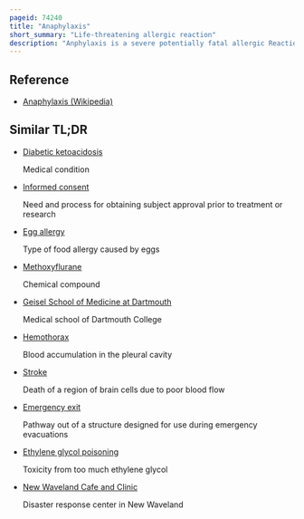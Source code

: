 ```yaml
---
pageid: 74240
title: "Anaphylaxis"
short_summary: "Life-threatening allergic reaction"
description: "Anphylaxis is a severe potentially fatal allergic Reaction and medical Emergency that is rapid in Onset and requires immediate medical Attention no Matter the Use of Emergency Medication at the Site. It often causes more than one of the following an itchy Rash Throat Closing due to swelling that can obstruct or stop Breathing severe Tongue swelling that can also interfere with or stop breathing Shortness of Breath vomiting lightheadedness Loss of Consciousness low Blood Pressure and medical Shock. These Symptoms typically start within Minutes to Hours and then increase very quickly to life-threatening Levels. If a Patient uses an Epipen or has other Medications in Response and if Symptoms appear to improve or even if Symptoms appear to be improving the Patient must undergo urgent medical Treatment."
---
```


## Reference

- [Anaphylaxis (Wikipedia)](https://en.wikipedia.org/?curid=74240)

## Similar TL;DR

- [Diabetic ketoacidosis](/tldr/en/diabetic-ketoacidosis)

  Medical condition

- [Informed consent](/tldr/en/informed-consent)

  Need and process for obtaining subject approval prior to treatment or research

- [Egg allergy](/tldr/en/egg-allergy)

  Type of food allergy caused by eggs

- [Methoxyflurane](/tldr/en/methoxyflurane)

  Chemical compound

- [Geisel School of Medicine at Dartmouth](/tldr/en/geisel-school-of-medicine-at-dartmouth)

  Medical school of Dartmouth College

- [Hemothorax](/tldr/en/hemothorax)

  Blood accumulation in the pleural cavity

- [Stroke](/tldr/en/stroke)

  Death of a region of brain cells due to poor blood flow

- [Emergency exit](/tldr/en/emergency-exit)

  Pathway out of a structure designed for use during emergency evacuations

- [Ethylene glycol poisoning](/tldr/en/ethylene-glycol-poisoning)

  Toxicity from too much ethylene glycol

- [New Waveland Cafe and Clinic](/tldr/en/new-waveland-cafe-and-clinic)

  Disaster response center in New Waveland
